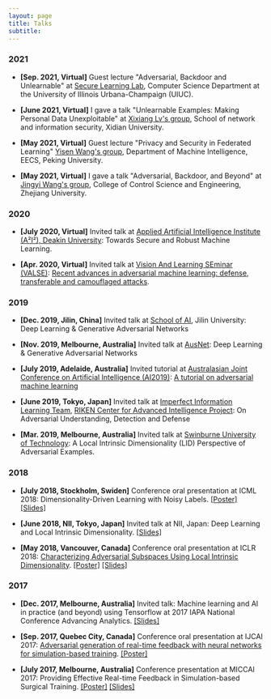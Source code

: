 ```yaml
---
layout: page
title: Talks
subtitle:
---
```


### 2021

* **[Sep. 2021, Virtual]** Guest lecture "Adversarial, Backdoor and Unlearnable" at <a href="https://aisecure.github.io/" target="_blank">Secure Learning Lab</a>, Computer Science Department at the University of Illinois Urbana-Champaign (UIUC).

* **[June 2021, Virtual]** I gave a talk "Unlearnable Examples: Making Personal Data Unexploitable" at <a href="https://www.x-mol.com/university/faculty/215148" target="_blank">Xixiang Lv's group</a>, School of network and information security, Xidian University.

* **[May 2021, Virtual]** Guest lecture "Privacy and Security in Federated Learning" <a href="https://yisenwang.github.io/" target="_blank">Yisen Wang's group</a>, Department of Machine Intelligence, EECS, Peking University.

* **[May 2021, Virtual]** I gave a talk "Adversarial, Backdoor, and Beyond" at <a href="https://wang-jingyi.github.io/" target="_blank">Jingyi Wang's group</a>, College of Control Science and Engineering, Zhejiang University.


### 2020

* **[July 2020, Virtual]** Invited talk at <a href="https://www.deakin.edu.au/a2i2" target="_blank">Applied Artificial Intelligence Institute (A²I²), Deakin University</a>: Towards Secure and Robust Machine Learning.

* **[Apr. 2020, Virtual]** Invited talk at <a href="http://valser.org/forum.php" target="_blank">Vision And Learning SEminar (VALSE)</a>: <a href="http://valser.org/article-358-1.html" target="_blank">Recent advances in adversarial machine learning: defense, transferable and camouflaged attacks</a>.

### 2019

* **[Dec. 2019, Jilin, China]** Invited talk at <a href="https://jlu-sai.github.io/" target="_blank">School of AI</a>, Jilin University: Deep Learning & Generative Adversarial Networks

* **[Nov. 2019, Melbourne, Australia]** Invited talk at <a href="https://www.ausnetservices.com.au/" target="_blank">AusNet</a>: Deep Learning & Generative Adversarial Networks

* **[July 2019, Adelaide, Australia]** Invited tutorial at <a href="http://nugget.unisa.edu.au/AI2019/index.php#" target="_blank">Australasian Joint Conference on Artificial Intelligence (AI2019)</a>: <a href="https://github.com/xingjunm/An-Introduction-to-Adversarial-Machine-Learning" target="_blank">A tutorial on adversarial machine learning</a>

* **[June 2019, Tokyo, Japan]** Invited talk at <a href="https://www.riken.jp/en/research/labs/aip/generic_tech/imperfect_inf_learn/" target="_blank">Imperfect Information Learning Team</a>, <a href="https://aip.riken.jp/" target="_blank">RIKEN Center for Advanced Intelligence Project</a>: On Adversarial Understanding, Detection and Defense

* **[Mar. 2019, Melbourne, Australia]** Invited talk at <a href="https://www.swinburne.edu.au/" target="_blank">Swinburne University of Technology</a>: A Local Intrinsic Dimensionality (LID) Perspective of Adversarial Examples.

### 2018

* **[July 2018, Stockholm, Swiden]** Conference oral presentation at ICML 2018: Dimensionality-Driven Learning with Noisy Labels.  <a href="/assets/files/ICML2018_poster.pdf" target="_blank">[Poster]</a> <a href="/assets/files/ICML2018_slides.pdf" target="_blank">[Slides]</a>


* **[June 2018, NII, Tokyo, Japan]** Invited talk at NII, Japan: Deep Learning and Local Intrinsic Dimensionality. <a href="/assets/files/ICLR2018_slides.pdf" target="_blank">[Slides]</a>

* **[May 2018, Vancouver, Canada]** Conference oral presentation at ICLR 2018: <a href="https://openreview.net/pdf?id=B1gJ1L2aW" target="_blank">Characterizing Adversarial Subspaces Using Local Intrinsic Dimensionality</a>.  <a href="/assets/files/ICLR2018_poster.pdf" target="_blank">[Poster]</a> <a href="/assets/files/ICLR2018_slides.pdf" target="_blank">[Slides]</a>

### 2017

* **[Dec. 2017, Melbourne, Australia]** Invited talk: Machine learning and AI in practice (and beyond) using Tensorflow at 2017 IAPA National Conference Advancing Analytics.  <a href="/assets/files/IAPA2017_slides.pdf" target="_blank">[Slides]</a>

* **[Sep. 2017, Quebec City, Canada]** Conference oral presentation at IJCAI 2017: <a href="https://www.ijcai.org/proceedings/2017/526" target="_blank">Adversarial generation of real-time feedback with neural networks for simulation-based training</a>.  <a href="/assets/files/MICCAI2017_poster.pdf" target="_blank">[Poster]</a>

* **[July 2017, Melbourne, Australia]** Conference presentation at MICCAI 2017: Providing Effective Real-time Feedback in Simulation-based Surgical Training.  <a href="/assets/files/IJCAI2017_poster.pdf" target="_blank">[Poster]</a> <a href="/assets/files/IJCAI2017_slides.pdf" target="_blank">[Slides]</a>

